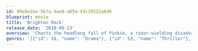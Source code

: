 ```yaml
---
id: 99e9a1be-567a-4ae0-a054-43c29522a646
blueprint: movie
title: 'Brighton Rock'
release_date: '2010-09-13'
overview: 'Charts the headlong fall of Pinkie, a razor-wielding disadvantaged teenager with a religious death wish.'
genres: '[{"id": 18, "name": "Drama"}, {"id": 53, "name": "Thriller"}, {"id": 80, "name": "Crime"}]'
---
```

